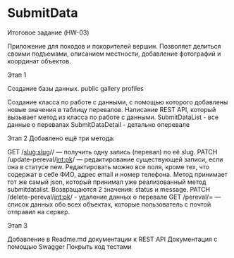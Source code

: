 # SubmitData
Итоговое задание (HW-03)

Приложение для походов и покорителей вершин. Позволяет делиться своими подъемами, описанием местности, добавление фотографий и координат объектов.

Этап 1

Создание базы данных.
public
gallery
profiles

Создание класса по работе с данными, с помощью которого добавлены новые значения в таблицу перевалов.
Написание REST API, который вызывает метод из класса по работе с данными.
SubmitDataList - все данные о перевалах
SubmitDataDetail - детально оперевале

Этап 2
Добавлено ещё три метода:

GET /<slug:slug>// — получить одну запись (перевал) по её slug. 
PATCH /update-pereval/<int:pk>/ — редактирование существующей записи, если она в статусе new. Редактировать можно все поля, кроме тех, что содержат в себе ФИО, адрес email и номер телефона. Метод принимает тот же самый json, который принимал уже реализованный метод submitdatalist. Возвращаются 2 значения: status и message. 
PATCH /delete-pereval/<int:pk>/ - удаление данных о перевале
GET /pereval/= — список данных обо всех объектах, которые пользователь с почтой отправил на сервер.

Этап 3

Добавление в Readme.md документации к REST API
Документация с помощью Swagger
Покрыть код тестами
